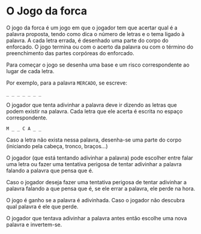 # O Jogo da forca

O jogo da forca é um jogo em que o jogador tem que acertar qual é a palavra proposta, tendo como dica o número de letras e o tema ligado à palavra. A cada letra errada, é desenhado uma parte do corpo do enforcado. O jogo termina ou com o acerto da palavra ou com o término do preenchimento das partes corpóreas do enforcado.

Para começar o jogo se desenha uma base e um risco correspondente ao lugar de cada letra.

Por exemplo, para a palavra `MERCADO`, se escreve:

`_ _ _ _ _ _ _`

O jogador que tenta adivinhar a palavra deve ir dizendo as letras que podem existir na palavra. Cada letra que ele acerta é escrita no espaço correspondente.

`M _ _ C A _ _`

Caso a letra não exista nessa palavra, desenha-se uma parte do corpo (iniciando pela cabeça, tronco, braços…)

O jogador (que está tentando adivinhar a palavra) pode escolher entre falar uma letra ou fazer uma tentativa perigosa de tentar adivinhar a palavra falando a palavra que pensa que é.

Caso o jogador deseja fazer uma tentativa perigosa de tentar adivinhar a palavra falando a que pensa que é, se ele errar a palavra, ele perde na hora.

O jogo é ganho se a palavra é adivinhada. Caso o jogador não descubra qual palavra é ele que perde.

O jogador que tentava adivinhar a palavra antes então escolhe uma nova palavra e invertem-se.